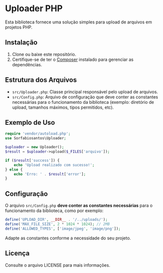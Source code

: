 # Uploader PHP

Esta biblioteca fornece uma solução simples para upload de arquivos em projetos PHP.

## Instalação

1. Clone ou baixe este repositório.
2. Certifique-se de ter o [Composer](https://getcomposer.org/) instalado para gerenciar as dependências.

## Estrutura dos Arquivos

- `src/Uploader.php`: Classe principal responsável pelo upload de arquivos.
- `src/Config.php`: Arquivo de configuração que deve conter as constantes necessárias para o funcionamento da biblioteca (exemplo: diretório de upload, tamanhos máximos, tipos permitidos, etc).

## Exemplo de Uso

```php
require 'vendor/autoload.php';
use Sorfabiosantos\Uploader;

$uploader = new Uploader();
$result = $uploader->upload($_FILES['arquivo']);

if ($result['success']) {
    echo 'Upload realizado com sucesso!';
} else {
    echo 'Erro: ' . $result['error'];
}
```

## Configuração

O arquivo `src/Config.php` **deve conter as constantes necessárias** para o funcionamento da biblioteca, como por exemplo:

```php
define('UPLOAD_DIR', __DIR__ . '/../uploads/');
define('MAX_FILE_SIZE', 2 * 1024 * 1024); // 2MB
define('ALLOWED_TYPES', ['image/jpeg', 'image/png']);
```

Adapte as constantes conforme a necessidade do seu projeto.

## Licença

Consulte o arquivo LICENSE para mais informações.
